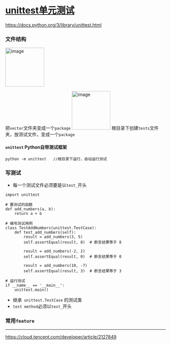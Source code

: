 # [unittest单元测试](https://github.com/dululu/notes/issues/43)

https://docs.python.org/3/library/unittest.html
### 文件结构
<img width="122" alt="image" src="https://github.com/dululu/notes/assets/64392262/56d6a8f6-480d-4373-bdaa-8f277bf58e52">

把`vector`文件夹变成一个`package`
<img width="121" alt="image" src="https://github.com/dululu/notes/assets/64392262/2cc1a2d9-9164-4c80-863e-f751845bb68c">
根目录下创建`tests`文件夹，放测试文件，变成一个`package`
#### `unittest` Python自带测试框架
```
python -m unittest   //根目录下运行，自动运行测试
```
### 写测试
- 每一个测试文件必须要是以`test_`开头
```
import unittest

# 要测试的函数
def add_numbers(a, b):
    return a + b

# 编写测试用例
class TestAddNumbers(unittest.TestCase):
    def test_add_numbers(self):
        result = add_numbers(3, 5)
        self.assertEqual(result, 8)  # 断言结果等于 8

        result = add_numbers(-2, 2)
        self.assertEqual(result, 0)  # 断言结果等于 0

        result = add_numbers(10, -7)
        self.assertEqual(result, 3)  # 断言结果等于 3

# 运行测试
if __name__ == '__main__':
    unittest.main()
```
- 继承` unittest.TestCase` 的测试类
- `test method`必须以`test_`开头
### 常用`feature`



---

https://cloud.tencent.com/developer/article/2127849